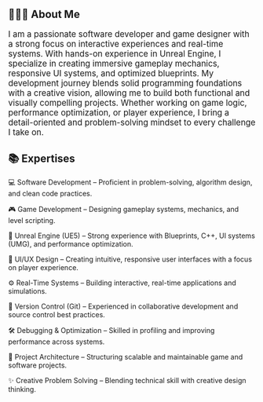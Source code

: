 <h2>👨🏻‍💻 About Me</h2>

<big>I am a passionate software developer and game designer with a strong focus on interactive experiences and real-time systems. With hands-on experience in Unreal Engine, I specialize in creating immersive gameplay mechanics, responsive UI systems, and optimized blueprints. My development journey blends solid programming foundations with a creative vision, allowing me to build both functional and visually compelling projects. Whether working on game logic, performance optimization, or player experience, I bring a detail-oriented and problem-solving mindset to every challenge I take on.</big>

<h2>📚 Expertises</h2>

💻 Software Development – Proficient in problem-solving, algorithm design, and clean code practices.

🎮 Game Development – Designing gameplay systems, mechanics, and level scripting.

🧠 Unreal Engine (UE5) – Strong experience with Blueprints, C++, UI systems (UMG), and performance optimization.

🎨 UI/UX Design – Creating intuitive, responsive user interfaces with a focus on player experience.

⚙️ Real-Time Systems – Building interactive, real-time applications and simulations.

🔁 Version Control (Git) – Experienced in collaborative development and source control best practices.

🛠️ Debugging & Optimization – Skilled in profiling and improving performance across systems.

📂 Project Architecture – Structuring scalable and maintainable game and software projects.

✨ Creative Problem Solving – Blending technical skill with creative design thinking.

